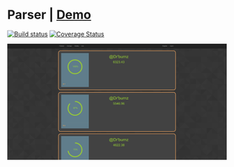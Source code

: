 # Parser | [Demo](https://youtu.be/YeT6zSL0qIA)

[![Build status](https://ci.appveyor.com/api/projects/status/rjr2mwwwbfswasxl?svg=true)](https://ci.appveyor.com/project/shakuu/parser)
[![Coverage Status](https://coveralls.io/repos/github/shakuu/Parser/badge.svg?branch=master)](https://coveralls.io/github/shakuu/Parser?branch=master)

![Initial](./Screenshots/init.png)
